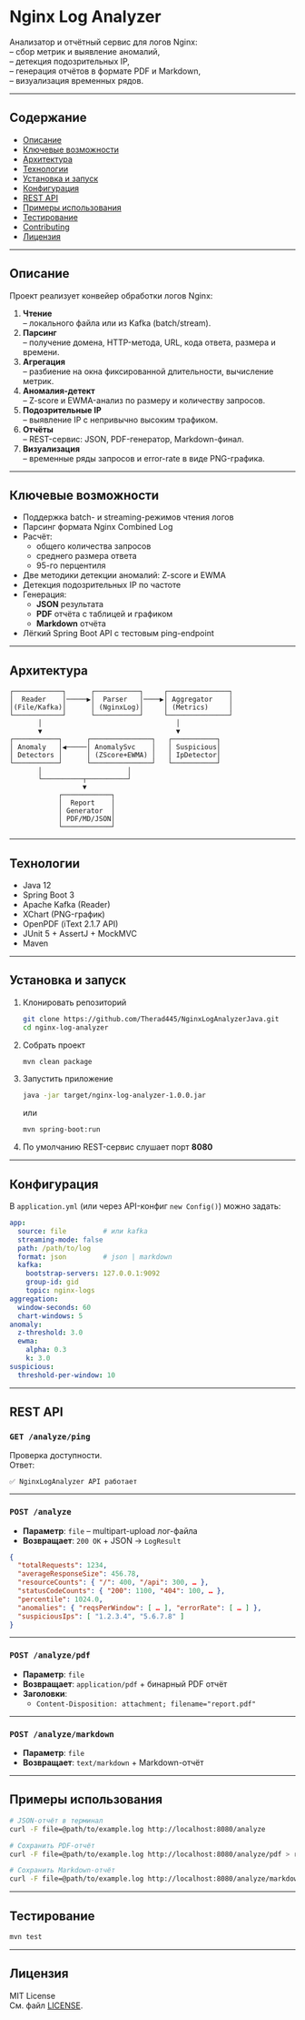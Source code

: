 # Nginx Log Analyzer

Анализатор и отчётный сервис для логов Nginx:  
– сбор метрик и выявление аномалий,  
– детекция подозрительных IP,  
– генерация отчётов в формате PDF и Markdown,  
– визуализация временных рядов.

---

## Содержание

- [Описание](#описание)
- [Ключевые возможности](#ключевые-возможности)
- [Архитектура](#архитектура)
- [Технологии](#технологии)
- [Установка и запуск](#установка-и-запуск)
- [Конфигурация](#конфигурация)
- [REST API](#rest-api)
- [Примеры использования](#примеры-использования)
- [Тестирование](#тестирование)
- [Contributing](#contributing)
- [Лицензия](#лицензия)

---

## Описание

Проект реализует конвейер обработки логов Nginx:

1. **Чтение**  
   – локального файла или из Kafka (batch/stream).
2. **Парсинг**  
   – получение домена, HTTP-метода, URL, кода ответа, размера и времени.
3. **Агрегация**  
   – разбиение на окна фиксированной длительности, вычисление метрик.
4. **Аномалия-детект**  
   – Z-score и EWMA-анализ по размеру и количеству запросов.
5. **Подозрительные IP**  
   – выявление IP с непривычно высоким трафиком.
6. **Отчёты**  
   – REST-сервис: JSON, PDF-генератор, Markdown-финал.
7. **Визуализация**  
   – временные ряды запросов и error-rate в виде PNG-графика.

---

## Ключевые возможности

- Поддержка batch- и streaming-режимов чтения логов
- Парсинг формата Nginx Combined Log
- Расчёт:
    - общего количества запросов
    - среднего размера ответа
    - 95-го перцентиля
- Две методики детекции аномалий: Z-score и EWMA
- Детекция подозрительных IP по частоте
- Генерация:
    - **JSON** результата
    - **PDF** отчёта с таблицей и графиком
    - **Markdown** отчёта
- Лёгкий Spring Boot API с тестовым ping-endpoint

---

## Архитектура

```
┌────────────┐      ┌───────────┐     ┌───────────────┐
│  Reader    │─────▶│  Parser   │────▶│ Aggregator    │
│(File/Kafka)│      │ (NginxLog)│     │ (Metrics)     │
└────────────┘      └───────────┘     └───────────────┘
       │                                 │
       ▼                                 ▼
┌───────────┐      ┌───────────────┐   ┌───────────┐
│ Anomaly   │◀─────│ AnomalySvc    │   │ Suspicious│
│ Detectors │      │ (ZScore+EWMA) │   │ IpDetector│
└───────────┘      └───────────────┘   └───────────┘
       │                     │
       └──────────┬──────────┘
                  ▼
            ┌────────────┐
            │  Report    │
            │ Generator  │
            │ PDF/MD/JSON│
            └────────────┘
```

---

## Технологии

- Java 12
- Spring Boot 3
- Apache Kafka (Reader)
- XChart (PNG-график)
- OpenPDF (iText 2.1.7 API)
- JUnit 5 + AssertJ + MockMVC
- Maven

---

## Установка и запуск

1. Клонировать репозиторий
   ```bash
   git clone https://github.com/Therad445/NginxLogAnalyzerJava.git
   cd nginx-log-analyzer
   ```
2. Собрать проект
   ```bash
   mvn clean package
   ```
3. Запустить приложение
   ```bash
   java -jar target/nginx-log-analyzer-1.0.0.jar
   ```
   или
   ```bash
   mvn spring-boot:run
   ```
4. По умолчанию REST-сервис слушает порт **8080**

---

## Конфигурация

В `application.yml` (или через API-конфиг `new Config()`) можно задать:

```yaml
app:
  source: file         # или kafka
  streaming-mode: false
  path: /path/to/log
  format: json         # json | markdown
  kafka:
    bootstrap-servers: 127.0.0.1:9092
    group-id: gid
    topic: nginx-logs
aggregation:
  window-seconds: 60
  chart-windows: 5
anomaly:
  z-threshold: 3.0
  ewma:
    alpha: 0.3
    k: 3.0
suspicious:
  threshold-per-window: 10
```

---

## REST API

### `GET /analyze/ping`

Проверка доступности.  
Ответ:
```
✅ NginxLogAnalyzer API работает
```

---

### `POST /analyze`

- **Параметр**: `file` – multipart-upload лог-файла
- **Возвращает**: `200 OK` + JSON → `LogResult`
```json
{
  "totalRequests": 1234,
  "averageResponseSize": 456.78,
  "resourceCounts": { "/": 400, "/api": 300, … },
  "statusCodeCounts": { "200": 1100, "404": 100, … },
  "percentile": 1024.0,
  "anomalies": { "reqsPerWindow": [ … ], "errorRate": [ … ] },
  "suspiciousIps": [ "1.2.3.4", "5.6.7.8" ]
}
```

---
### `POST /analyze/pdf`

- **Параметр**: `file`
- **Возвращает**: `application/pdf` + бинарный PDF отчёт
- **Заголовки**:
    - `Content-Disposition: attachment; filename="report.pdf"`

---
### `POST /analyze/markdown`

- **Параметр**: `file`
- **Возвращает**: `text/markdown` + Markdown-отчёт

---

## Примеры использования

```bash
# JSON-отчёт в терминал
curl -F file=@path/to/example.log http://localhost:8080/analyze

# Сохранить PDF-отчёт
curl -F file=@path/to/example.log http://localhost:8080/analyze/pdf > report.pdf

# Сохранить Markdown-отчёт
curl -F file=@path/to/example.log http://localhost:8080/analyze/markdown > report.md
```

---

## Тестирование

```bash
mvn test
```



---

## Лицензия

MIT License  
См. файл [LICENSE](LICENSE).
